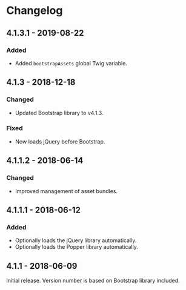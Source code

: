 # Changelog

## 4.1.3.1 - 2019-08-22

### Added
- Added `bootstrapAssets` global Twig variable.

## 4.1.3 - 2018-12-18

### Changed
- Updated Bootstrap library to v4.1.3.

### Fixed
- Now loads jQuery before Bootstrap.

## 4.1.1.2 - 2018-06-14

### Changed
- Improved management of asset bundles.

## 4.1.1.1 - 2018-06-12

### Added
- Optionally loads the jQuery library automatically.
- Optionally loads the Popper library automatically.

## 4.1.1 - 2018-06-09

Initial release. Version number is based on Bootstrap library included.
